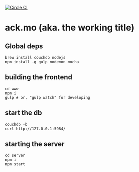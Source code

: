[![Circle CI](https://circleci.com/gh/pathikrit/-dev-null/tree/master.svg?style=svg)](https://circleci.com/gh/pathikrit/-dev-null/tree/master)

# ack.mo (aka. the working title)

## Global deps

```
brew install couchdb nodejs
npm install -g gulp nodemon mocha
```

## building the frontend

```
cd www
npm i
gulp # or, "gulp watch" for developing
```

## start the db
```
couchdb -b
curl http://127.0.0.1:5984/
```

## starting the server

```
cd server
npm i
npm start
```
